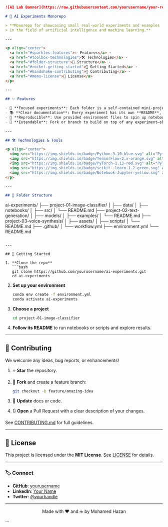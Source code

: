 ```markdown
![AI Lab Banner](https://raw.githubusercontent.com/yourusername/your-repo/main/.github/banner.png)

# 🚀 AI Experiments Monorepo

> **Monorepo for showcasing small real‑world experiments and examples  
> in the field of artificial intelligence and machine learning.**

---

<p align="center">
  <a href="#sparkles-features">✨ Features</a> ·
  <a href="#toolbox-technologies">🛠️ Technologies</a> ·
  <a href="#folder-structure">📂 Structure</a> ·
  <a href="#rocket-getting-started">🚀 Getting Started</a> ·
  <a href="#handshake-contributing">🤝 Contributing</a> ·
  <a href="#memo-license">📄 License</a>
</p>

---

## ✨ Features

- 🎯 **Focused experiments**: Each folder is a self‑contained mini‑project.  
- 📚 **Clear documentation**: Every experiment has its own **README**, code samples, and results.  
- 🔄 **Reproducible**: Use provided environment files to spin up notebooks or scripts in seconds.  
- 🚀 **Extendable**: Fork or branch to build on top of any experiment—share your improvements!

---

## 🛠️ Technologies & Tools

<p align="center">
  <img src="https://img.shields.io/badge/Python-3.10-blue.svg" alt="Python">
  <img src="https://img.shields.io/badge/TensorFlow-2.x-orange.svg" alt="TensorFlow">
  <img src="https://img.shields.io/badge/PyTorch-1.13-red.svg" alt="PyTorch">
  <img src="https://img.shields.io/badge/scikit--learn-1.2-green.svg" alt="scikit-learn">
  <img src="https://img.shields.io/badge/Notebook-Jupyter-yellow.svg" alt="Jupyter">
</p>

---

## 📂 Folder Structure

```

ai-experiments/
├── project-01-image-classifier/
│   ├── data/
│   ├── notebooks/
│   ├── src/
│   └── README.md
├── project-02-text-generation/
│   ├── models/
│   ├── examples/
│   └── README.md
├── project-03-voice-synthesis/
│   ├── assets/
│   ├── scripts/
│   └── README.md
├── .github/
│   └── workflow\.yml
├── environment.yml
└── README.md

````

---

## 🚀 Getting Started

1. **Clone the repo**  
   ```bash
   git clone https://github.com/yourusername/ai-experiments.git
   cd ai-experiments
````

2. **Set up your environment**

   ```bash
   conda env create -f environment.yml
   conda activate ai-experiments
   ```

3. **Choose a project**

   ```bash
   cd project-01-image-classifier
   ```

4. **Follow its README** to run notebooks or scripts and explore results.

---

## 🤝 Contributing

We welcome any ideas, bug reports, or enhancements!

1. ⭐️ **Star** the repository.
2. 🍴 **Fork** and create a feature branch:

   ```bash
   git checkout -b feature/amazing-idea
   ```
3. 📄 **Update** docs or code.
4. 🔃 **Open** a Pull Request with a clear description of your changes.

See [CONTRIBUTING.md](.github/CONTRIBUTING.md) for full guidelines.

---

## 📄 License

This project is licensed under the **MIT License**.
See [LICENSE](LICENSE) for details.

---

### 🏷️ Connect

* **GitHub**: [yourusername](https://github.com/yourusername)
* **LinkedIn**: [Your Name](https://linkedin.com/in/yourprofile)
* **Twitter**: [@yourhandle](https://twitter.com/yourhandle)

---

<p align="center">
  Made with ❤️ and ☕ by Mohamed Hazan
</p>
```
